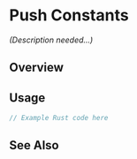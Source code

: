 # Push Constants

*(Description needed...)*

## Overview

## Usage

```rust
// Example Rust code here
```

## See Also

